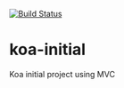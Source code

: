 [![Build Status](https://travis-ci.org/jldeep/koa-initial.svg?branch=master)](https://travis-ci.org/jldeep/koa-initial)

# koa-initial
Koa initial project using MVC
